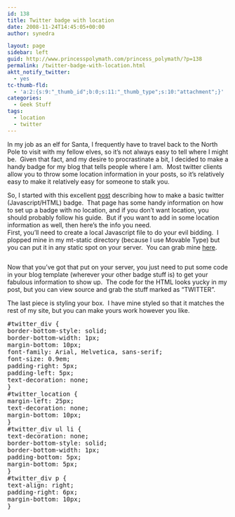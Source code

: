```yaml
---
id: 138
title: Twitter badge with location
date: 2008-11-24T14:45:05+00:00
author: synedra

layout: page
sidebar: left
guid: http://www.princesspolymath.com/princess_polymath/?p=138
permalink: /twitter-badge-with-location.html
aktt_notify_twitter:
  - yes
tc-thumb-fld:
  - 'a:2:{s:9:"_thumb_id";b:0;s:11:"_thumb_type";s:10:"attachment";}'
categories:
  - Geek Stuff
tags:
  - location
  - twitter
---
```

In my job as an elf for Santa, I frequently have to travel back to the North Pole to visit with my fellow elves, so it&#8217;s not always easy to tell where I might be.  Given that fact, and my desire to procrastinate a bit, I decided to make a handy badge for my blog that tells people where I am.  Most twitter clients allow you to throw some location information in your posts, so it&#8217;s relatively easy to make it relatively easy for someone to stalk you. 

<div>
</div>

<div>
  So, I started with this excellent <a href="http://blog.pinkandyellow.com/css/create-a-twitter-box-in-your-sidebar-20081106/">post</a> describing how to make a basic twitter (Javascript/HTML) badge.  That page has some handy information on how to set up a badge with no location, and if you don&#8217;t want location, you should probably follow his guide.  But if you want to add in some location information as well, then here&#8217;s the info you need.
</div>

<div>
</div>

<div>
  First, you&#8217;ll need to create a local Javascript file to do your evil bidding.  I plopped mine in my mt-static directory (because I use Movable Type) but you can put it in any static spot on your server.  You can grab mine <a href="http://www.princesspolymath.com/mt-static/test.js">here</a>.
</div>

<pre></pre>

Now that you&#8217;ve got that put on your server, you just need to put some code in your blog template (wherever your other badge stuff is) to get your fabulous information to show up.  The code for the HTML looks yucky in my post, but you can view source and grab the stuff marked as &#8220;TWITTER&#8221;.

<div>
</div>

<div>
  The last piece is styling your box.  I have mine styled so that it matches the rest of my site, but you can make yours work however you like.
</div>

<div>
</div>

<pre>#twitter_div {
border-bottom-style: solid;
border-bottom-width: 1px;
margin-bottom: 10px;
font-family: Arial, Helvetica, sans-serif;
font-size: 0.9em;
padding-right: 5px;
padding-left: 5px;
text-decoration: none;
}
#twitter_location {
margin-left: 25px;
text-decoration: none;
margin-bottom: 10px;
}
#twitter_div ul li {
text-decoration: none;
border-bottom-style: solid;
border-bottom-width: 1px;
padding-bottom: 5px;
margin-bottom: 5px;
}
#twitter_div p {
text-align: right;
padding-right: 6px;
margin-bottom: 10px;
}
</pre>
